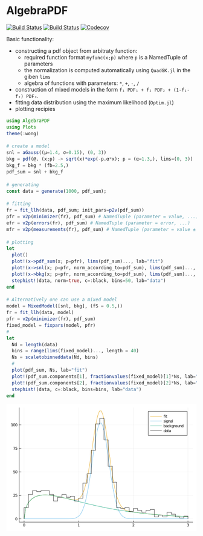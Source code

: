 # AlgebraPDF

[![Build Status](https://travis-ci.com/mmikhasenko/AlgebraPDF.jl.svg?branch=master)](https://travis-ci.com/mmikhasenko/AlgebraPDF.jl)
[![Build Status](https://ci.appveyor.com/api/projects/status/github/mmikhasenko/AlgebraPDF.jl?svg=true)](https://ci.appveyor.com/project/mmikhasenko/AlgebraPDF-jl)
[![Codecov](https://codecov.io/gh/mmikhasenko/AlgebraPDF.jl/branch/master/graph/badge.svg)](https://codecov.io/gh/mmikhasenko/AlgebraPDF.jl)

Basic functionality:
 * constructing a pdf object from arbitraty function:
    - required function format `myfunc(x;p)` where `p` is a NamedTuple of parameters
    - the normalization is computed automatically using `QuadGK.jl` in the giben `lims`
    - algebra of functions with parameters: `*`, `+`, `-`, `/`
 * construction of mixed models in the form `f₁ PDF₁ + f₂ PDF₂ + (1-f₁-f₂) PDF₃`.
 * fitting data distribution using the maximum likelihood (`Optim.jl`)
 * plotting recipies

```julia
using AlgebraPDF
using Plots
theme(:wong)

# create a model
snl = aGauss((μ=1.4, σ=0.15), (0, 3))
bkg = pdf(@. (x;p) -> sqrt(x)*exp(-p.α*x); p = (α=1.3,), lims=(0, 3))
bkg_f = bkg * (fb=2.5,)
pdf_sum = snl + bkg_f

# generating
const data = generate(1000, pdf_sum);

# fitting
fr = fit_llh(data, pdf_sum; init_pars=p2v(pdf_sum))
pfr = v2p(minimizer(fr), pdf_sum) # NamedTuple (parameter = value, ...)
efr = v2p(errors(fr), pdf_sum) # NamedTuple (parameter = error, ...)
mfr = v2p(measurements(fr), pdf_sum) # NamedTuple (parameter = value ± error, ...)

# plotting
let
  plot()
  plot!(x->pdf_sum(x; p=pfr), lims(pdf_sum)..., lab="fit")
  plot!(x->snl(x; p=pfr, norm_according_to=pdf_sum), lims(pdf_sum)..., lab="signal")
  plot!(x->bkg(x; p=pfr, norm_according_to=pdf_sum), lims(pdf_sum)..., lab="background")
  stephist!(data, norm=true, c=:black, bins=50, lab="data")
end

# Alternatively one can use a mixed model
model = MixedModel([snl, bkg], (fS = 0.5,))
fr = fit_llh(data, model)
pfr = v2p(minimizer(fr), pdf_sum)
fixed_model = fixpars(model, pfr)
# 
let
  Nd = length(data)
  bins = range(lims(fixed_model)..., length = 40)
  Ns = scaletobinneddata(Nd, bins)
  #
  plot(pdf_sum, Ns, lab="fit")
  plot!(pdf_sum.components[1], fractionvalues(fixed_model)[1]*Ns, lab="signal")
  plot!(pdf_sum.components[2], fractionvalues(fixed_model)[2]*Ns, lab="background")
  stephist!(data, c=:black, bins=bins, lab="data")
end
```
![example](plots/gaus.background.png)

